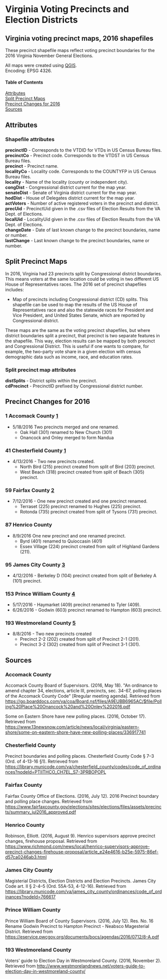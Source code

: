 # Virginia Voting Precincts and Election Districts
## Virginia voting precinct maps, 2016 shapefiles
These precinct shapefile maps reflect voting precinct boundaries for the 2016 Virginia November General Elections.

All maps were created using [QGIS](https://www.qgis.org/en/site/).  
Encoding: EPSG 4326. 
#### Table of Contents
[Attributes](#attributes)  
[Split Precinct Maps](#split-precinct-maps)  
[Precinct Changes for 2016](#precinct-changes-for-2016)  
[Sources](#sources)
<a name="attributes"/>
## Attributes
### Shapefile attributes
**precinctID** - Corresponds to the VTDID for VTDs in US Census Bureau files.  
**precinctCo** - Precinct code. Corresponds to the VTDST in US Census Bureau files.  
**precinct** - Precinct name.  
**localityCo** - Locality code. Corresponds to the COUNTYFP in US Census Bureau files.  
**locality** - Name of the locality (county or independent city).  
**congDist** - Congressional district current for the map year.  
**senateDist** - Senate of Virginia district current for the map year.  
**hodDist** - House of Delegates district current for the map year.  
**actVoters** - Number of active registered voters in the precinct and district.  
**precUid** - PrecinctUid given in the .csv files of Election Results from the VA Dept. of Elections.  
**localUid** - LocalityUid given in the .csv files of Election Results from the VA Dept. of Elections.  
**changeDate** - Date of last known change to the precinct boundaries, name or number.  
**lastChange** - Last known change to the precinct boundaries, name or number.  
## Split Precinct Maps
In 2016, Virginia had 23 precincts split by Congressional district boundaries. This means voters at the same location could be voting in two different US House of Representatives races.
The 2016 set of precinct shapefiles includes:
- Map of precincts including Congressional district (CD) splits. This shapefile can be used to map the results of the US House of Representatives race and also the statewide races for President and Vice President, and United States Senate, which are reported by Congressional district.

These maps are the same as the voting precinct shapefiles, but where district boundaries split a precinct, that precinct is two separate features in the shapefile. This way, election results can be mapped by both precinct and Congressional District. This is useful if one wants to compare, for example, the two-party vote share in a given  election with census demographic data such as income, race, and education rates.  
### Split precinct map attributes
**distSplits** - District splits within the precinct.  
**cdPrecinct** - PrecinctID prefixed by Congressional district number.  
## Precinct Changes for 2016
### 1 Accomack County [1](#accomack-county)
- 5/18/2016 Two precincts merged and one renamed.
	- Oak Hall (301) renamed to New Church (301)
	- Onancock and Onley merged to form Nandua
### 41 Chesterfield County [1](#chesterfield-county)
- 4/13/2016 - Two new precincts created.
	- North Bird (215) precinct created from split of Bird (203) precinct.
	- West Beach (318) precinct created from split of Beach (305) precinct.
### 59 Fairfax County [2](#fairfax-county)
- 7/12/2016 - One new precinct created and one precinct renamed.
	- Terraset (225) precinct renamed to Hughes (225) precinct.
	- Rotonda (735) precinct created from split of Tysons (731) precinct.
### 87 Henrico County
- 8/9/2016 One new precinct and one renamed precinct.
	- Byrd (401) renamed to Quioccasin (401)
	- Essex Village (224) precinct created from split of Highland Gardens (211).
### 95 James City County [3](#james-city-county)
- 4/12/2016 - Berkeley D (104) precinct created from split of Berkeley A (101) precinct.
### 153 Prince William County [4](#prince-william-county)
- 5/17/2016 - Haymarket (409) precinct renamed to Tyler (409).
- 6/26/2016 - Godwin (603) precinct renamed to Hampton (603) precinct.
### 193 Westmoreland County [5](#westmoreland-county)
- 8/8/2016 - Two new precincts created 
	- Precinct 2-2 (202) created from split of Precinct 2-1 (201).
	- Precinct 3-2 (302) created from split of Precinct 3-1 (301).
## Sources
### Accomack County
Accomack County Board of Supervisors. (2016, May 18). "An ordinance to amend chapter 34, elections,
article III, precincts, sec. 34-67, polling places of the Accomack County Code" [Rregular meeting agenda]. Retrieved from https://go.boarddocs.com/va/coa/Board.nsf/files/A9EUBB6965AC/$file/Polling%20Place%20Onancock%20and%20Onley%202016.pdf

Some on Eastern Shore have new polling places. (2016, October 17). Retrieved from https://www.13newsnow.com/article/news/local/virginia/eastern-shore/some-on-eastern-shore-have-new-polling-places/336917741
### Chesterfield County
Precinct boundaries and polling places. Chesterfield County Code § 7–3 (Ord. of 4-13-16 §1). Retrieved from https://library.municode.com/va/chesterfield_county/codes/code_of_ordinances?nodeId=PTIITHCO_CH7EL_S7-3PRBOPOPL
### Fairfax County
Fairfax County Office of Elections. (2016, July 12). 2016 Precinct boundary and polling place changes. Retrieved from https://www.fairfaxcounty.gov/elections/sites/elections/files/assets/precincts/summary_jul2016_approved.pdf
### Henrico County
Robinson, Elliott. (2016, August 9). Henrico supervisors approve precinct changes, firehouse proposal. Retrieved from https://www.richmond.com/news/local/henrico-supervisors-approve-precinct-changes-firehouse-proposal/article_e24e4616-b25e-5975-86ef-d57ca0246ab3.html
### James City County
Magisterial Districts, Election Districts and Election Precincts. James City Code art. II § 2-4–5 (Ord. 55A-53, 4-12-16). Retrieved from https://library.municode.com/va/james_city_county/ordinances/code_of_ordinances?nodeId=766617
### Prince William County
Prince William Board of County Supervisors. (2016, July 12). Res. No. 16 Rename Godwin Precinct to Hampton Precinct - Neabsco Magesterial District. Retrieved from https://eservice.pwcgov.org/documents/bocs/agendas/2016/0712/8-A.pdf
### 193 Westmoreland County 
Voters’ guide to Election Day in Westmoreland County. (2016, November 2). Retrieved from http://www.westmorelandnews.net/voters-guide-to-election-day-in-westmoreland-county/
